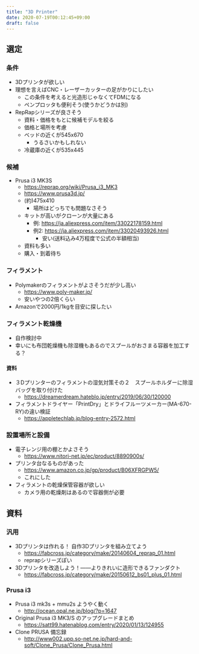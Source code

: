 ```yaml
---
title: "3D Printer"
date: 2020-07-19T00:12:45+09:00
draft: false
---
```


## 選定
### 条件
* 3Dプリンタが欲しい
* 理想を言えばCNC・レーザーカッターの足がかりにしたい
  * この条件を考えると光造形じゃなくてFDMになる
  * ペンプロッタも便利そう(使うかどうかは別)
* RepRapシリーズが良さそう
  * 資料・価格をもとに候補モデルを絞る
  * 価格と場所を考慮
  * ベッドの近くが545x670
    * うるさいかもしれない
  * 冷蔵庫の近くが535x445

### 候補
* Prusa i3 MK3S
  * https://reprap.org/wiki/Prusa_i3_MK3
  * https://www.prusa3d.jp/
  * (約)475x410
    * 場所はどっちでも問題なさそう
  * キットが高いがクローンが大量にある
    * 例: https://ja.aliexpress.com/item/33022178159.html
    * 例2: https://ja.aliexpress.com/item/33020493926.html
      * 安い(送料込み4万程度で公式の半額相当)
  * 資料も多い
  * 購入・到着待ち

### フィラメント
* Polymakerのフィラメントがよさそうだが少し高い
  * https://www.poly-maker.jp/
  * 安いやつの2倍くらい
* Amazonで2000円/1kgを目安に探したい

### フィラメント乾燥機
* 自作検討中
* 幸いにも布団乾燥機も除湿機もあるのでスプールがおさまる容器を加工する？
#### 資料
* ３Dプリンターのフィラメントの湿気対策その２　スプールホルダーに除湿バッグを取り付けた
  * https://dreamerdream.hateblo.jp/entry/2019/06/30/120000
* フィラメントドライヤー「PrintDry」とドライフルーツメーカー(MA-670-RY)の違い検証
  * https://appletechlab.jp/blog-entry-2572.html

### 設置場所と設備
* 電子レンジ用の棚とかよさそう
  * https://www.nitori-net.jp/ec/product/8890900s/
* プリンタ台なるものがあった
  * https://www.amazon.co.jp/gp/product/B06XFRGPW5/
  * これにした
* フィラメントの乾燥保管容器が欲しい
  * カメラ用の乾燥剤はあるので容器側が必要

## 資料
### 汎用
* 3Dプリンタは作れる！ 自作3Dプリンタを組み立てよう
  * https://fabcross.jp/category/make/20140604_reprap_01.html
  * reprapシリーズぽい
* 3Dプリンタを改造しよう！——よりきれいに造形できるファンダクト
  * https://fabcross.jp/category/make/20150612_bs01_plus_01.html
### Prusa i3
* Prusa i3 mk3s + mmu2s ようやく動く
  * http://ocean.opal.ne.jp/blog/?p=1647
* Original Prusa i3 MK3/S のアップグレードまとめ
  * https://satt99.hatenablog.com/entry/2020/01/13/124955
* Clone PRUSA 備忘録
  * http://www002.upp.so-net.ne.jp/hard-and-soft/Clone_Prusa/Clone_Prusa.html

